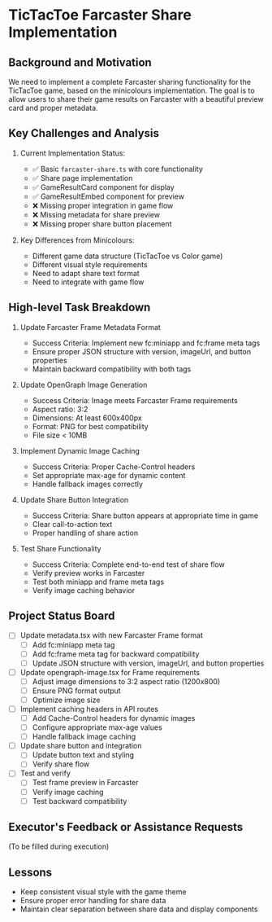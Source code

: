 # TicTacToe Farcaster Share Implementation

## Background and Motivation
We need to implement a complete Farcaster sharing functionality for the TicTacToe game, based on the minicolours implementation. The goal is to allow users to share their game results on Farcaster with a beautiful preview card and proper metadata.

## Key Challenges and Analysis
1. Current Implementation Status:
   - ✅ Basic `farcaster-share.ts` with core functionality
   - ✅ Share page implementation
   - ✅ GameResultCard component for display
   - ✅ GameResultEmbed component for preview
   - ❌ Missing proper integration in game flow
   - ❌ Missing metadata for share preview
   - ❌ Missing proper share button placement

2. Key Differences from Minicolours:
   - Different game data structure (TicTacToe vs Color game)
   - Different visual style requirements
   - Need to adapt share text format
   - Need to integrate with game flow

## High-level Task Breakdown

1. Update Farcaster Frame Metadata Format
   - Success Criteria: Implement new fc:miniapp and fc:frame meta tags
   - Ensure proper JSON structure with version, imageUrl, and button properties
   - Maintain backward compatibility with both tags

2. Update OpenGraph Image Generation
   - Success Criteria: Image meets Farcaster Frame requirements
   - Aspect ratio: 3:2
   - Dimensions: At least 600x400px
   - Format: PNG for best compatibility
   - File size < 10MB

3. Implement Dynamic Image Caching
   - Success Criteria: Proper Cache-Control headers
   - Set appropriate max-age for dynamic content
   - Handle fallback images correctly

4. Update Share Button Integration
   - Success Criteria: Share button appears at appropriate time in game
   - Clear call-to-action text
   - Proper handling of share action

5. Test Share Functionality
   - Success Criteria: Complete end-to-end test of share flow
   - Verify preview works in Farcaster
   - Test both miniapp and frame meta tags
   - Verify image caching behavior

## Project Status Board
- [ ] Update metadata.tsx with new Farcaster Frame format
  - [ ] Add fc:miniapp meta tag
  - [ ] Add fc:frame meta tag for backward compatibility
  - [ ] Update JSON structure with version, imageUrl, and button properties
- [ ] Update opengraph-image.tsx for Frame requirements
  - [ ] Adjust image dimensions to 3:2 aspect ratio (1200x800)
  - [ ] Ensure PNG format output
  - [ ] Optimize image size
- [ ] Implement caching headers in API routes
  - [ ] Add Cache-Control headers for dynamic images
  - [ ] Configure appropriate max-age values
  - [ ] Handle fallback image caching
- [ ] Update share button and integration
  - [ ] Update button text and styling
  - [ ] Verify share flow
- [ ] Test and verify
  - [ ] Test frame preview in Farcaster
  - [ ] Verify image caching
  - [ ] Test backward compatibility

## Executor's Feedback or Assistance Requests
(To be filled during execution)

## Lessons
- Keep consistent visual style with the game theme
- Ensure proper error handling for share data
- Maintain clear separation between share data and display components

